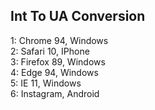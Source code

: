 ## Int To UA Conversion

1: Chrome 94, Windows  
2: Safari 10, IPhone  
3: Firefox 89, Windows  
4: Edge 94, Windows  
5: IE 11, Windows  
6: Instagram, Android
